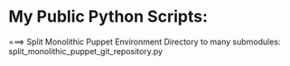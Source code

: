 # My Public Python  Scripts:
 ===> Split Monolithic Puppet Environment Directory to many submodules:  split_monolithic_puppet_git_repository.py
